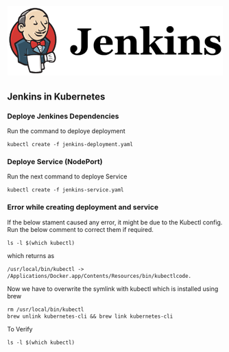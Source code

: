 # ![Jenkins Implementation into Kubernetes - By Rasmi](jenkins.png)

## Jenkins in Kubernetes

### Deploye Jenkines Dependencies

Run the command to deploye deployment

```
kubectl create -f jenkins-deployment.yaml
```

### Deploye Service (NodePort)

Run the next command to deploye Service

```
kubectl create -f jenkins-service.yaml
```

### Error while creating deployment and service

If the below stament caused any error, it might be due to the Kubectl config. Run the below comment to correct them if required.

```
ls -l $(which kubectl)
```

which returns as

```
/usr/local/bin/kubectl -> /Applications/Docker.app/Contents/Resources/bin/kubectlcode.
```

Now we have to overwrite the symlink with kubectl which is installed using brew

```
rm /usr/local/bin/kubectl
brew unlink kubernetes-cli && brew link kubernetes-cli
```

To Verify

```
ls -l $(which kubectl)
```
